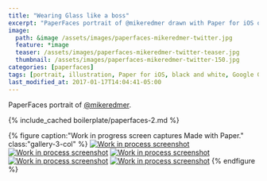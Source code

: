 ```yaml
---
title: "Wearing Glass like a boss"
excerpt: "PaperFaces portrait of @mikeredmer drawn with Paper for iOS on an iPad."
image: 
  path: &image /assets/images/paperfaces-mikeredmer-twitter.jpg 
  feature: *image
  teaser: /assets/images/paperfaces-mikeredmer-twitter-teaser.jpg
  thumbnail: /assets/images/paperfaces-mikeredmer-twitter-150.jpg
categories: [paperfaces]
tags: [portrait, illustration, Paper for iOS, black and white, Google Glass]
last_modified_at: 2017-01-17T14:04:41-05:00
---
```


PaperFaces portrait of [@mikeredmer](https://twitter.com/mikeredmer).

{% include_cached boilerplate/paperfaces-2.md %}

{% figure caption:"Work in progress screen captures Made with Paper." class:"gallery-3-col" %}
[![Work in process screenshot](/assets/images/paperfaces-mikeredmer-process-1-600.jpg)](/assets/images/paperfaces-mikeredmer-process-1-lg.jpg)
[![Work in process screenshot](/assets/images/paperfaces-mikeredmer-process-2-600.jpg)](/assets/images/paperfaces-mikeredmer-process-2-lg.jpg)
[![Work in process screenshot](/assets/images/paperfaces-mikeredmer-process-3-600.jpg)](/assets/images/paperfaces-mikeredmer-process-3-lg.jpg)
[![Work in process screenshot](/assets/images/paperfaces-mikeredmer-process-4-600.jpg)](/assets/images/paperfaces-mikeredmer-process-4-lg.jpg)
[![Work in process screenshot](/assets/images/paperfaces-mikeredmer-process-5-600.jpg)](/assets/images/paperfaces-mikeredmer-process-5-lg.jpg)
{% endfigure %}
